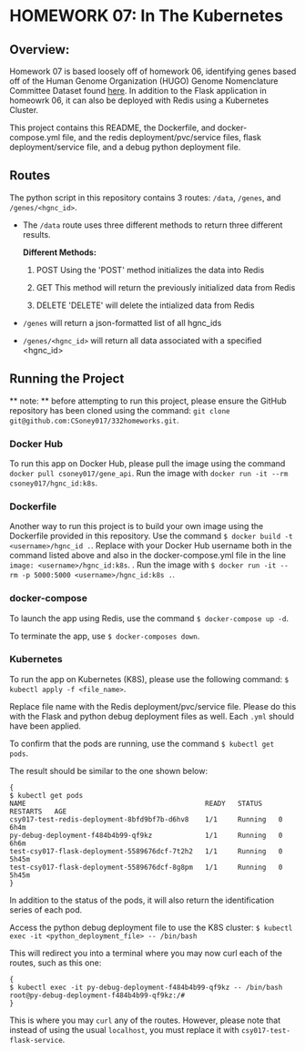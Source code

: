 # HOMEWORK 07: In The Kubernetes

## Overview: 

Homework 07 is based loosely off of homework 06, identifying genes based off of the 
Human Genome Organization (HUGO) Genome Nomenclature Committee Dataset found 
[here](https://www.genenames.org/download/archive/). In addition to the Flask application
in homeowrk 06, it can also be deployed with Redis using a Kubernetes Cluster. 

This project contains this README, the Dockerfile, and docker-compose.yml file,
and the redis deployment/pvc/service files, flask deployment/service file, and a debug python deployment file. 

## Routes

The python script in this repository contains 3 routes: `/data`, `/genes`, and `/genes/<hgnc_id>`.

- The `/data` route uses three different methods to return three different results. 

  **Different Methods:**

  1. POST
     Using the 'POST' method initializes the data into Redis

  2. GET
     This method will return the previously initialized data from Redis

  3. DELETE
     'DELETE' will delete the intialized data from Redis

- `/genes` will return a json-formatted list of all hgnc_ids

- `/genes/<hgnc_id>` will return all data associated with a specified <hgnc_id>


## Running the Project
** note: ** before attempting to run this project, please ensure the GitHub repository has been cloned using the command:
`git clone git@github.com:CSoney017/332homeworks.git`. 

### Docker Hub

To run this app on Docker Hub, please pull the image using the command 
`docker pull csoney017/gene_api`. Run the image with `docker run -it --rm csoney017/hgnc_id:k8s`. 

### Dockerfile

Another way to run this project is to build your own image using the Dockerfile 
provided in this repository. Use the command 
`$ docker build -t <username>/hgnc_id .`. 
Replace <username> with your Docker Hub username both in the command listed above
and also in the docker-compose.yml file in the line `image: <username>/hgnc_id:k8s`. .
Run the image with 
`$ docker run -it --rm -p 5000:5000 <username>/hgnc_id:k8s .`. 

### docker-compose 
To launch the app using Redis, use the command
`$ docker-compose up -d`.

To terminate the app, use 
`$ docker-composes down`. 

### Kubernetes 
To run the app on Kubernetes (K8S), please use the following command: 
`$ kubectl apply -f <file_name>`. 

Replace file name with the Redis deployment/pvc/service file. Please do this with the Flask and python debug deployment files as well. 
Each `.yml` should have been applied. 

To confirm that the pods are running, use the command
`$ kubectl get pods`. 

The result should be similar to the one shown below: 

```
{
$ kubectl get pods
NAME                                            READY   STATUS    RESTARTS   AGE
csy017-test-redis-deployment-8bfd9bf7b-d6hv8    1/1     Running   0          6h4m
py-debug-deployment-f484b4b99-qf9kz             1/1     Running   0          6h6m
test-csy017-flask-deployment-5589676dcf-7t2h2   1/1     Running   0          5h45m
test-csy017-flask-deployment-5589676dcf-8g8pm   1/1     Running   0          5h45m
}
```

In addition to the status of the pods, it will also return the identification series of each pod. 

Access the python debug deployment file to use the K8S cluster: 
`$ kubectl exec -it <python_deployment_file> -- /bin/bash` 

This will redirect you into a terminal where you may now curl each of the 
routes, such as this one: 

```
{
$ kubectl exec -it py-debug-deployment-f484b4b99-qf9kz -- /bin/bash
root@py-debug-deployment-f484b4b99-qf9kz:/#
}
```
This is where you may `curl` any of the routes. However, please note that instead 
of using the usual `localhost`, you must replace it with `csy017-test-flask-service`. 
